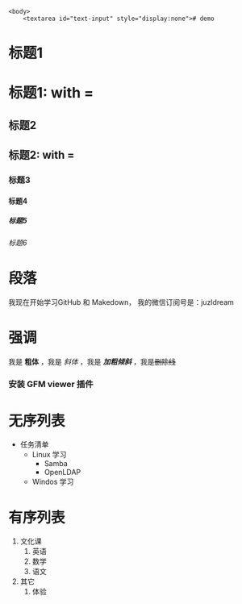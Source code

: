 <!DOCTYPE html>
<html>
	<head>
		<meta charset="utf-8" />
		<meta http-equiv="X-UA-Compatible" content="IE=edge,chrome=1" />
		<link rel="stylesheet" href="./showdown.css"/>
		<link rel="stylesheet" href="./styles/github.css">
		<script type="text/javascript" src="./highlight.js"></script>
		<script type="text/javascript" src="./showdown.js"></script>
		<script type="text/javascript" src="./showdown-toc.js"></script>
	</head>

	<body>
		<textarea id="text-input" style="display:none"># demo


# 标题1

标题1: with =
===

## 标题2

标题2: with = 
---

### 标题3
#### 标题4
##### 标题5
###### 标题6



# 段落
我现在开始学习GitHub 和 Makedown，     我的微信订阅号是：juzldream  

# 强调
我是 **粗体** ，我是 *斜体* ，我是 ***加粗倾斜*** ，我是~~删除线~~


### 安装 GFM viewer 插件

# 无序列表

- 任务清单
	- Linux 学习
		* Samba
		* OpenLDAP
	- Windos 学习

# 有序列表

1. 文化课
	1. 英语
	2. 数学
	3. 语文
2. 其它
	1. 体验</textarea>
		<div id="preview" class="markdown-body"> </div>
		<script type="text/javascript">
			var $ = function (id) { return document.getElementById(id); };
			var converter = new showdown.Converter({ extensions: ['toc'], 'tasklists':true, 'tables':true});
			$("preview").innerHTML = converter.makeHtml($("text-input").value);
			hljs.initHighlighting();
		</script>
	</body>
</html>

